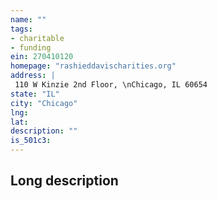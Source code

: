 ```yaml
---
name: ""
tags:
- charitable
- funding
ein: 270410120
homepage: "rashieddavischarities.org"
address: |
 110 W Kinzie 2nd Floor, \nChicago, IL 60654
state: "IL"
city: "Chicago"
lng: 
lat: 
description: ""
is_501c3: 
---
```


## Long description


